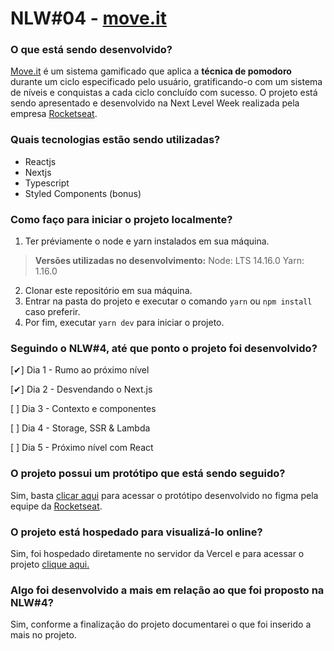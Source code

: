 # NLW#04 - [move.it](https://moveitproject.vercel.app/)

### O que está sendo desenvolvido?
[Move.it](https://moveitproject.vercel.app/) é um sistema gamificado que aplica a **técnica de pomodoro** durante um ciclo especificado pelo usuário, gratificando-o com um sistema de níveis e conquistas a cada ciclo concluído com sucesso. O projeto está sendo apresentado e desenvolvido na Next Level Week realizada pela empresa [Rocketseat](https://rocketseat.com.br/).

### Quais tecnologias estão sendo utilizadas?
- Reactjs
- Nextjs
- Typescript
- Styled Components (bonus)

### Como faço para iniciar o projeto localmente?

1) Ter préviamente o node e yarn instalados em sua máquina.
>**Versões utilizadas no desenvolvimento:**
>Node: LTS 14.16.0
>Yarn: 1.16.0
2) Clonar este repositório em sua máquina.
3) Entrar na pasta do projeto e executar o comando `yarn` ou `npm install` caso preferir.
4) Por fim, executar `yarn dev` para iniciar o projeto.

### Seguindo o NLW#4, até que ponto o projeto foi desenvolvido?
<p>[✔] Dia 1 - Rumo ao próximo nível</p>
<p>[✔] Dia 2 - Desvendando o Next.js</p>
<p>[ ] Dia 3 - Contexto e componentes</p>
<p>[ ] Dia 4 - Storage, SSR & Lambda</p>
<p>[ ] Dia 5 - Próximo nível com React</p>

### O projeto possui um protótipo que está sendo seguido?
Sim, basta [clicar aqui](https://www.figma.com/file/9NKPKqlS6yCg8QA7uGRnEP/Move.it-1.0-(Copy)?node-id=149721%3A851) para acessar o protótipo desenvolvido no figma pela equipe da [Rocketseat](https://rocketseat.com.br/).

### O projeto está hospedado para visualizá-lo online?
Sim, foi hospedado diretamente no servidor da Vercel e para acessar o projeto [clique aqui.](https://moveitproject.vercel.app/)

### Algo foi desenvolvido a mais em relação ao que foi proposto na NLW#4?
Sim, conforme a finalização do projeto documentarei o que foi inserido a mais no projeto.
